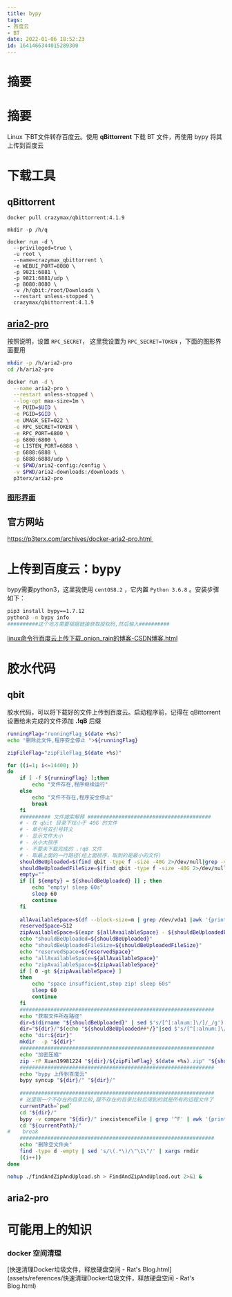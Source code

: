 ```yaml
---
title: bypy
tags: 
- 百度云
- BT
date: 2022-01-06 18:52:23
id: 1641466344015289300
---
```

# 摘要

# 摘要

Linux 下BT文件转存百度云。使用 **qBittorrent** 下载 BT 文件，再使用 bypy 将其上传到百度云

# 下载工具

## qBittorrent 

```shell
docker pull crazymax/qbittorrent:4.1.9

mkdir -p /h/q 

docker run -d \
  --privileged=true \
  -u root \
  --name=crazymax_qbittorrent \
  -e WEBUI_PORT=8080 \
  -p 9821:6881 \
  -p 9821:6881/udp \
  -p 8080:8080 \
  -v /h/qbit:/root/Downloads \
  --restart unless-stopped \
  crazymax/qbittorrent:4.1.9
```

## [aria2-pro](https://hub.docker.com/r/p3terx/aria2-pro) 

按照说明，设置 `RPC_SECRET`， 这里我设置为 `RPC_SECRET=TOKEN` ，下面的图形界面要用

```sh
mkdir -p /h/aria2-pro 
cd /h/aria2-pro 

docker run -d \
  --name aria2-pro \
  --restart unless-stopped \
  --log-opt max-size=1m \
  -e PUID=$UID \
  -e PGID=$GID \
  -e UMASK_SET=022 \
  -e RPC_SECRET=TOKEN \
  -e RPC_PORT=6800 \
  -p 6800:6800 \
  -e LISTEN_PORT=6888 \
  -p 6888:6888 \
  -p 6888:6888/udp \
  -v $PWD/aria2-config:/config \
  -v $PWD/aria2-downloads:/downloads \
  p3terx/aria2-pro
```

### [图形界面](https://github.com/mayswind/AriaNg-Native) 

## 官方网站

https://p3terx.com/archives/docker-aria2-pro.html 

# 上传到百度云：bypy

bypy需要python3，这里我使用 `centOS8.2` ，它内置 `Python 3.6.8` 。安装步骤如下：

```sh
pip3 install bypy==1.7.12
python3 -m bypy info
##########这个地方需要根据链接获取授权码,然后输入##########
```

 [linux命令行百度云上传下载_onion_rain的博客-CSDN博客.html](assets/references/linux命令行百度云上传下载_onion_rain的博客-CSDN博客.html) 

# 胶水代码

## qbit

胶水代码，可以将下载好的文件上传到百度云。启动程序前，记得在 qBittorrent 设置给未完成的文件添加 **.!qB** 后缀

```sh
runningFlag="runningFlag_$(date +%s)"
echo "删除此文件,程序安全停止 ">${runningFlag}

zipFileFlag="zipFileFlag_$(date +%s)"

for ((i=1; i<=14400; ))
do
    if [ -f ${runningFlag} ];then
        echo "文件存在,程序继续运行"
    else
        echo "文件不存在,程序安全停止"
        break
    fi
    ########## 文件搜索解释 ########################################
    # - 在 qbit 目录下找小于 40G 的文件
    # - 单引号双引号转义
    # - 显示文件大小
    # - 从小大排序
    # - 不要未下载完成的 .!qB 文件
    # - 取最上面的一行路径(经上面排序，取到的是最小的文件)
    shouldBeUploaded=$(find qbit -type f -size -40G 2>/dev/null|grep -v '!qB$'|grep -v parts|grep -v ${zipFileFlag}|sed 's/\([\x20-\x2E\x3A-\x40\x5B-\x60\x7B-\x7E]\)/\\\1/g'|xargs du --exclude="." -m 2>/dev/null| sort -n |sed -n 1p|sed 's/^[0-9]*\x09//g')
    shouldBeUploadedFileSize=$(find qbit -type f -size -40G 2>/dev/null|grep -v '!qB$'|grep -v parts|grep -v ${zipFileFlag}|sed 's/\([\x20-\x2E\x3A-\x40\x5B-\x60\x7B-\x7E]\)/\\\1/g'|xargs du --exclude="." -m 2>/dev/null| sort -n |sed -n 1p|awk '{print $1}')
    empty=""
    if [[ ${empty} = ${shouldBeUploaded} ]] ; then
        echo "empty! sleep 60s"
        sleep 60
        continue
    fi
    
    allAvailableSpace=$(df --block-size=m | grep /dev/vda1 |awk '{print  $4}'|sed 's/\(.*\)\(.\)/\1/g')
    reservedSpace=512
    zipAvailableSpace=$(expr ${allAvailableSpace} - ${shouldBeUploadedFileSize} - ${reservedSpace})
    echo "shouldBeUploaded=${shouldBeUploaded}"
    echo "shouldBeUploadedFileSize=${shouldBeUploadedFileSize}"
    echo "reservedSpace=${reservedSpace}"
    echo "allAvailableSpace=${allAvailableSpace}"
    echo "zipAvailableSpace=${zipAvailableSpace}"
    if [ 0 -gt ${zipAvailableSpace} ]
    then
        echo "space insufficient,stop zip! sleep 60s"
        sleep 60
        continue
    fi
    ###############################################################
    echo "获取文件所在路径"
    dir=$(dirname "${shouldBeUploaded}" | sed $'s/[^[:alnum:]\/]/_/g')
    dir="${dir}/"$(echo "${shouldBeUploaded##*/}"|sed $'s/[^[:alnum:]\/]/_/g')
    echo "dir:${dir}"
    mkdir  -p "${dir}"
    ###############################################################
    echo "加密压缩"
    zip -rP Xuan19981224 "${dir}/${zipFileFlag}_$(date +%s).zip" "${shouldBeUploaded}" -m
    ###############################################################
    echo "bypy 上传到百度云"
    bypy syncup "${dir}/" "${dir}/" 
    
    ###############################################################
    # 这里跟一个不存在的目录比较,跟不存在的目录比较后得到的就是所有的远程文件了
    currentPath=`pwd`
    cd "${dir}/"
    bypy -v compare "${dir}/" inexistenceFile | grep '^F' | awk '{print $3}' | xargs -i rm -rf {}
    cd "${currentPath}/"
#    break
    ###############################################################
    echo "删除空文件夹"
    find -type d -empty | sed 's/\(.*\)/\"\1\"/' | xargs rmdir
    ((i++))
done
```

```sh
nohup ./findAndZipAndUpload.sh > FindAndZipAndUpload.out 2>&1 &
```

## aria2-pro















# 可能用上的知识

### docker 空间清理

 [快速清理Docker垃圾文件，释放硬盘空间 - Rat's Blog.html](assets/references/快速清理Docker垃圾文件，释放硬盘空间 - Rat's Blog.html) 

